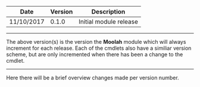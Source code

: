 Date | Version | Description
---- | ------- | -----------
11/10/2017 | 0.1.0 | Initial module release

***
The above version(s) is the version the **Moolah** module which will always increment for each release.  Each of the cmdlets also have a similiar version scheme, but are only incremented when there has been a change to the cmdlet.

***
Here there will be a brief overview changes made per version number.